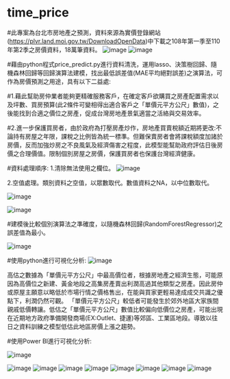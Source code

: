 # time_price

#此專案為台北市房地產之預測，資料來源為實價登錄網站(https://plvr.land.moi.gov.tw/DownloadOpenData)中下載之108年第一季至110年第2季之房價資料，18萬筆資料。
![image](https://user-images.githubusercontent.com/71545529/152314389-299b144e-5b2e-4889-87fd-71cb176d6c53.png)
![image](https://user-images.githubusercontent.com/71545529/152314525-5ba50b85-4428-4486-ba6e-e11d85083590.png)


#藉由python程式price_predict.py進行資料清洗，運用lasso、決策樹回歸、隨機森林回歸等回歸演算法建模，找出最低誤差值(MAE平均絕對誤差)之演算法，可作為房價預測之用途，具有以下二益處:


#1.藉此幫助房仲業者能夠更精確服務客戶，在確定客戶欲購買之房產配置需求以及坪數、買房預算(此2條件可變相得出適合客戶之「單價元平方公尺」數值)，之後能找到合適之價位之房產，促成台灣房地產景氣適當之活絡與交易效率。


#2.進一步保護買房者，由於政府為打壓房產炒作，房地產買賣稅額近期將更改:不論持有房屋之年限，課稅之比例皆為統一標準。但難保賣房者會將課稅額度加諸於房價，反而加強炒房之不良風氣及經濟傷害之程度，此模型能幫助政府評估日後房價之合理價值。限制個別房屋之房價，保護買房者也保護台灣經濟健康。



#資料處理順序:
1.清除無法使用之欄位。
![image](https://user-images.githubusercontent.com/71545529/152314938-5bb250bb-cd0a-4224-a226-319d67367912.png)


2.空值處理。類別資料之空值，以眾數取代。數值資料之NA，以中位數取代。

![image](https://user-images.githubusercontent.com/71545529/152315320-38125c13-b56e-41b2-aa1e-f5ffb3097eb1.png)


![image](https://user-images.githubusercontent.com/71545529/152314681-545a696e-39eb-4373-b2e7-59b21c20ef55.png)


#建模後比較個別演算法之準確度，以隨機森林回歸(RandomForestRegressor)之誤差值為最小。

![image](https://user-images.githubusercontent.com/71545529/152315610-0061d549-4fb8-44a3-8158-971f8fb762e8.png)


#使用python進行可視化分析:
![image](https://user-images.githubusercontent.com/71545529/152315879-58ca5f59-3dcb-4d8d-be9f-e1efe2938546.png)

高估之數據為「單價元平方公尺」中最高價位者，根據房地產之經濟生態，可能原因為高價位之新建、黃金地段之高集房產賣出利潤高過其他類型之房產。因此房仲或原屋主願意以略低於市場行情之價格售出，在能與買家更輕易達成成交共識之優點下，利潤仍然可觀。 「單價元平方公尺」較低者可能發生於郊外地區大家族間親戚低價轉讓。低估之「單價元平方公尺」數值比較偏向低價位之房產，可能出現在近期地方政府準備開發商場(EX:Outlet、捷運)等郊區、工業區地段。導致以往日之資料訓練之模型低估此地區房價上漲之趨勢。



#使用Power BI進行可視化分析:

![image](https://user-images.githubusercontent.com/71545529/152316271-c5e67685-8723-4671-91da-63019229cfef.png)

![image](https://user-images.githubusercontent.com/71545529/152316492-5137702b-af0e-45f1-b90d-c7e93dec52a4.png)
![image](https://user-images.githubusercontent.com/71545529/152316562-d8da4000-c5ff-4f2e-acb5-3a1333e50b80.png)
![image](https://user-images.githubusercontent.com/71545529/152316630-05bd9758-a246-4f9b-a278-f403ca763670.png)
![image](https://user-images.githubusercontent.com/71545529/152316703-e53c7992-0386-4f37-8fb6-fbc39cbb61c3.png)
![image](https://user-images.githubusercontent.com/71545529/152316729-842721a9-12b0-44e0-a03e-becdb0b8720f.png)
![image](https://user-images.githubusercontent.com/71545529/152316784-6491828d-c6de-4d50-a605-db785a5c25ed.png)
![image](https://user-images.githubusercontent.com/71545529/152316858-3e124fb2-3b62-4d6e-b9b4-a03607be1803.png)
![image](https://user-images.githubusercontent.com/71545529/152316919-12f93950-3a80-4b61-99db-4bf941d2ba4c.png)


